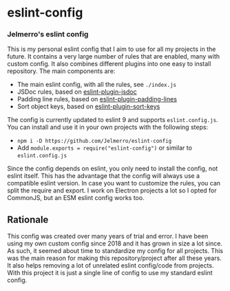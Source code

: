 eslint-config
=============

### Jelmerro's eslint config

This is my personal eslint config that I aim to use for all my projects in the future.
It contains a very large number of rules that are enabled, many with custom config.
It also combines different plugins into one easy to install repository.
The main components are:

- The main eslint config, with all the rules, see `./index.js`
- JSDoc rules, based on [eslint-plugin-jsdoc](https://github.com/gajus/eslint-plugin-jsdoc)
- Padding line rules, based on [eslint-plugin-padding-lines](https://github.com/Jelmerro/eslint-plugin-padding-lines)
- Sort object keys, based on [eslint-plugin-sort-keys](https://github.com/namnm/eslint-plugin-sort-keys)

The config is currently updated to eslint 9 and supports `eslint.config.js`.
You can install and use it in your own projects with the following steps:

- `npm i -D https://github.com/Jelmerro/eslint-config`
- Add `module.exports = require("eslint-config")` or similar to `eslint.config.js`

Since the config depends on eslint, you only need to install the config, not eslint itself.
This has the advantage that the config will always use a compatible eslint version.
In case you want to customize the rules, you can split the require and export.
I work on Electron projects a lot so I opted for CommonJS, but an ESM eslint config works too.

## Rationale

This config was created over many years of trial and error.
I have been using my own custom config since 2018 and it has grown in size a lot since.
As such, it seemed about time to standardize my config for all projects.
This was the main reason for making this repository/project after all these years.
It also helps removing a lot of unrelated eslint config/code from projects.
With this project it is just a single line of config to use my standard eslint config.
